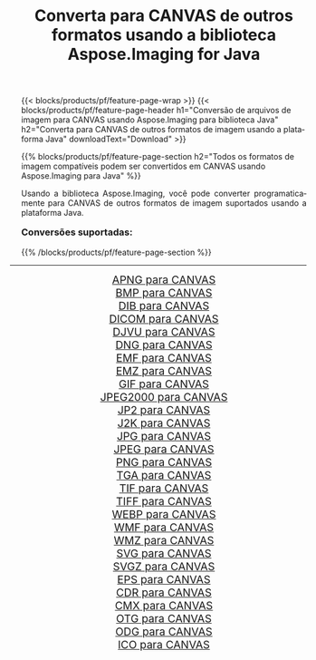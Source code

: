 ﻿---
title: Converta para CANVAS de outros formatos usando a biblioteca Aspose.Imaging for Java 
weight: 3920
url: /pt/java/conversion/to/canvas/ 
lang: pt
langdirlevel: 2
locales: zh-hans,ja,it,ru,de,es,fr,nl,id,lt,pl,pt,vi,tr,ko,zh-hant,ar,hi,th,sv,cs,uk,he
description: Usando Aspose.Imaging você pode converter para CANVAS de outros formatos usando Java
---

{{< blocks/products/pf/feature-page-wrap >}}
{{< blocks/products/pf/feature-page-header h1="Conversão de arquivos de imagem para CANVAS usando Aspose.Imaging para biblioteca Java" h2="Converta para CANVAS de outros formatos de imagem usando a plataforma Java" downloadText="Download" >}}


{{% blocks/products/pf/feature-page-section  h2="Todos os formatos de imagem compatíveis podem ser convertidos em CANVAS usando Aspose.Imaging para Java" %}}
<p align=justify>Usando a biblioteca Aspose.Imaging, você pode converter programaticamente para CANVAS de outros formatos de imagem suportados usando a plataforma Java.</p>
<h3 style="margin-top:16px;">
Conversões suportadas:
</h3>
{{% /blocks/products/pf/feature-page-section %}}
<div class="container-fluid productfamilypage bg-gray">
    <div class="convertypes bg-gray agp-content section">
        <div class="container">
		<hr style="margin-left:-20px;"/>
		<div class="row other-converters" style="gap: 10px;font-size: 19px;text-align:center;">
		    <div class='col-md-3 other-converter remove-lp remove-rp'><a href="/imaging/pt/java/conversion/apng-to-canvas/" style="padding:15px;">APNG para CANVAS</a></div>
<div class='col-md-3 other-converter remove-lp remove-rp'><a href="/imaging/pt/java/conversion/bmp-to-canvas/" style="padding:15px;">BMP para CANVAS</a></div>
<div class='col-md-3 other-converter remove-lp remove-rp'><a href="/imaging/pt/java/conversion/dib-to-canvas/" style="padding:15px;">DIB para CANVAS</a></div>
<div class='col-md-3 other-converter remove-lp remove-rp'><a href="/imaging/pt/java/conversion/dicom-to-canvas/" style="padding:15px;">DICOM para CANVAS</a></div>
<div class='col-md-3 other-converter remove-lp remove-rp'><a href="/imaging/pt/java/conversion/djvu-to-canvas/" style="padding:15px;">DJVU para CANVAS</a></div>
<div class='col-md-3 other-converter remove-lp remove-rp'><a href="/imaging/pt/java/conversion/dng-to-canvas/" style="padding:15px;">DNG para CANVAS</a></div>
<div class='col-md-3 other-converter remove-lp remove-rp'><a href="/imaging/pt/java/conversion/emf-to-canvas/" style="padding:15px;">EMF para CANVAS</a></div>
<div class='col-md-3 other-converter remove-lp remove-rp'><a href="/imaging/pt/java/conversion/emz-to-canvas/" style="padding:15px;">EMZ para CANVAS</a></div>
<div class='col-md-3 other-converter remove-lp remove-rp'><a href="/imaging/pt/java/conversion/gif-to-canvas/" style="padding:15px;">GIF para CANVAS</a></div>
<div class='col-md-3 other-converter remove-lp remove-rp'><a href="/imaging/pt/java/conversion/jpeg2000-to-canvas/" style="padding:15px;">JPEG2000 para CANVAS</a></div>
<div class='col-md-3 other-converter remove-lp remove-rp'><a href="/imaging/pt/java/conversion/jp2-to-canvas/" style="padding:15px;">JP2 para CANVAS</a></div>
<div class='col-md-3 other-converter remove-lp remove-rp'><a href="/imaging/pt/java/conversion/j2k-to-canvas/" style="padding:15px;">J2K para CANVAS</a></div>
<div class='col-md-3 other-converter remove-lp remove-rp'><a href="/imaging/pt/java/conversion/jpg-to-canvas/" style="padding:15px;">JPG para CANVAS</a></div>
<div class='col-md-3 other-converter remove-lp remove-rp'><a href="/imaging/pt/java/conversion/jpeg-to-canvas/" style="padding:15px;">JPEG para CANVAS</a></div>
<div class='col-md-3 other-converter remove-lp remove-rp'><a href="/imaging/pt/java/conversion/png-to-canvas/" style="padding:15px;">PNG para CANVAS</a></div>
<div class='col-md-3 other-converter remove-lp remove-rp'><a href="/imaging/pt/java/conversion/tga-to-canvas/" style="padding:15px;">TGA para CANVAS</a></div>
<div class='col-md-3 other-converter remove-lp remove-rp'><a href="/imaging/pt/java/conversion/tif-to-canvas/" style="padding:15px;">TIF para CANVAS</a></div>
<div class='col-md-3 other-converter remove-lp remove-rp'><a href="/imaging/pt/java/conversion/tiff-to-canvas/" style="padding:15px;">TIFF para CANVAS</a></div>
<div class='col-md-3 other-converter remove-lp remove-rp'><a href="/imaging/pt/java/conversion/webp-to-canvas/" style="padding:15px;">WEBP para CANVAS</a></div>
<div class='col-md-3 other-converter remove-lp remove-rp'><a href="/imaging/pt/java/conversion/wmf-to-canvas/" style="padding:15px;">WMF para CANVAS</a></div>
<div class='col-md-3 other-converter remove-lp remove-rp'><a href="/imaging/pt/java/conversion/wmz-to-canvas/" style="padding:15px;">WMZ para CANVAS</a></div>
<div class='col-md-3 other-converter remove-lp remove-rp'><a href="/imaging/pt/java/conversion/svg-to-canvas/" style="padding:15px;">SVG para CANVAS</a></div>
<div class='col-md-3 other-converter remove-lp remove-rp'><a href="/imaging/pt/java/conversion/svgz-to-canvas/" style="padding:15px;">SVGZ para CANVAS</a></div>
<div class='col-md-3 other-converter remove-lp remove-rp'><a href="/imaging/pt/java/conversion/eps-to-canvas/" style="padding:15px;">EPS para CANVAS</a></div>
<div class='col-md-3 other-converter remove-lp remove-rp'><a href="/imaging/pt/java/conversion/cdr-to-canvas/" style="padding:15px;">CDR para CANVAS</a></div>
<div class='col-md-3 other-converter remove-lp remove-rp'><a href="/imaging/pt/java/conversion/cmx-to-canvas/" style="padding:15px;">CMX para CANVAS</a></div>
<div class='col-md-3 other-converter remove-lp remove-rp'><a href="/imaging/pt/java/conversion/otg-to-canvas/" style="padding:15px;">OTG para CANVAS</a></div>
<div class='col-md-3 other-converter remove-lp remove-rp'><a href="/imaging/pt/java/conversion/odg-to-canvas/" style="padding:15px;">ODG para CANVAS</a></div>
<div class='col-md-3 other-converter remove-lp remove-rp'><a href="/imaging/pt/java/conversion/ico-to-canvas/" style="padding:15px;">ICO para CANVAS</a></div>
                </div>
        </div>
    </div>
</div>
<br/>

